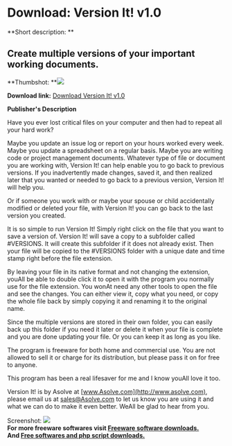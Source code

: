 # Download: Version It! v1.0

**Short description: **

## Create multiple versions of your important working documents.

  
**Thumbshot: **![](http://www.freewarefiles.com/screenshot/versionit_md.gif)   
  
**Download link:** [Download Version It! v1.0](http://freesoftwares.boysofts.com/Version-It-V_program_16597.html)  
  

**Publisher's Description**  
  

Have you ever lost critical files on your computer and then had to repeat all
your hard work?

Maybe you update an issue log or report on your hours worked every week. Maybe
you update a spreadsheet on a regular basis. Maybe you are writing code or
project management documents. Whatever type of file or document you are
working with, Version It! can help enable you to go back to previous versions.
If you inadvertently made changes, saved it, and then realized later that you
wanted or needed to go back to a previous version, Version It! will help you.

Or if someone you work with or maybe your spouse or child accidentally
modified or deleted your file, with Version It! you can go back to the last
version you created.

It is so simple to run Version It! Simply right click on the file that you
want to save a version of. Version It! will save a copy to a subfolder called
#VERSIONS. It will create this subfolder if it does not already exist. Then
your file will be copied to the #VERSIONS folder with a unique date and time
stamp right before the file extension.

By leaving your file in its native format and not changing the extension,
youAll be able to double click it to open it with the program you normally use
for the file extension. You wonAt need any other tools to open the file and
see the changes. You can either view it, copy what you need, or copy the whole
file back by simply copying it and renaming it to the original name.

Since the multiple versions are stored in their own folder, you can easily
back up this folder if you need it later or delete it when your file is
complete and you are done updating your file. Or you can keep it as long as
you like.

The program is freeware for both home and commercial use. You are not allowed
to sell it or charge for its distribution, but please pass it on for free to
anyone.

This program has been a real lifesaver for me and I know youAll love it too.

Version It! is by Asolve at [www.Asolve.com](http://www.asolve.com), please
email us at sales@Asolve.com to let us know you are using it and what we can
do to make it even better. WeAll be glad to hear from you.

  
  
Screenshot: ![](http://www.freewarefiles.com/screenshot/versionit.gif)  
**For more freeware softwares visit [Freeware software downloads.](http://freesoftwares.boysofts.com/)**   
**And [Free softwares and php script downloads.](http://www.boysofts.com/)**

